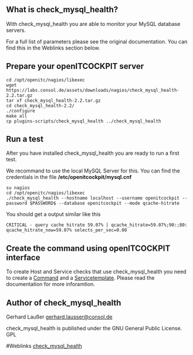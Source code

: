 ## What is check_mysql_health?
With check_mysql_health you are able to monitor your MySQL database servers.

For a full list of parameters please see the original documentation. You can find this in the Weblinks section below.

## Prepare your openITCOCKPIT server
````
cd /opt/openitc/nagios/libexec
wget https://labs.consol.de/assets/downloads/nagios/check_mysql_health-2.2.tar.gz
tar xf check_mysql_health-2.2.tar.gz 
cd check_mysql_health-2.2/
./configure
make all
cp plugins-scripts/check_mysql_health ../check_mysql_health
````

## Run a test
After you have installed check_mysql_health you are ready to run a first test.

We recommand to use the local MySQL Server for this. You can find the credentials in the file **/etc/openitcockpit/mysql.cnf**
````
su nagios
cd /opt/openitc/nagios/libexec
./check_mysql_health --hostname localhost --username openitcockpit --password $PASSWORD$ --database openitcockpit --mode qcache-hitrate
````
You should get a output similar like this
````
CRITICAL - query cache hitrate 59.07% | qcache_hitrate=59.07%;90:;80: qcache_hitrate_now=59.07% selects_per_sec=0.00
````

## Create the command using openITCOCKPIT interface
To create Host and Service checks that use check_mysql_health you need to create a [Command](/documentations/wiki/basic-monitoring/commands/en) and a [Servicetemplate](/documentations/wiki/basic-monitoring/commands/en). Please read the documentation for more inforamtion.

## Author of check_mysql_health
Gerhard Laußer <gerhard.lausser@consol.de>

check_mysql_health is published under the GNU General Public License. GPL

#Weblinks
[check_mysql_health <i class="fa fa-external-link"></i>](https://labs.consol.de/nagios/check_mysql_health/index.html)